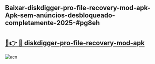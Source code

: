 ## Baixar-diskdigger-pro-file-recovery-mod-apk-Apk-sem-anúncios-desbloqueado-completamente-2025-#pg8eh

# <h2><a href="https://ainizakaria.my?title=diskdigger-pro-file-recovery-mod-apk&ref=22M">🔗👉 🔴 diskdigger-pro-file-recovery-mod-apk</a></h2>

[![acn](https://github.com/user-attachments/assets/0f9c940e-d8b0-45ae-aac7-cd30a18b3e1c)](https://ainizakaria.my?title=diskdigger-pro-file-recovery-mod-apk&ref=22M)

